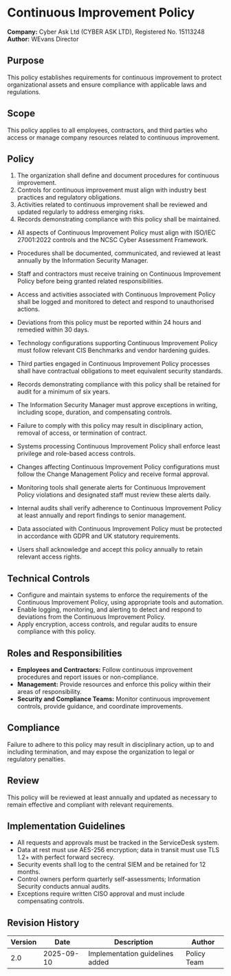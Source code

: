 # Continuous Improvement Policy

**Company:** Cyber Ask Ltd (CYBER ASK LTD), Registered No. 15113248  
**Author:** WEvans Director

## Purpose

This policy establishes requirements for continuous improvement to protect organizational assets and ensure compliance with applicable laws and regulations.

## Scope

This policy applies to all employees, contractors, and third parties who access or manage company resources related to continuous improvement.

## Policy
1. The organization shall define and document procedures for continuous improvement.
2. Controls for continuous improvement must align with industry best practices and regulatory obligations.
3. Activities related to continuous improvement shall be reviewed and updated regularly to address emerging risks.
4. Records demonstrating compliance with this policy shall be maintained.

- All aspects of Continuous Improvement Policy must align with ISO/IEC 27001:2022 controls and the NCSC Cyber Assessment Framework.
- Procedures shall be documented, communicated, and reviewed at least annually by the Information Security Manager.
- Staff and contractors must receive training on Continuous Improvement Policy before being granted related responsibilities.
- Access and activities associated with Continuous Improvement Policy shall be logged and monitored to detect and respond to unauthorised actions.
- Deviations from this policy must be reported within 24 hours and remedied within 30 days.
- Technology configurations supporting Continuous Improvement Policy must follow relevant CIS Benchmarks and vendor hardening guides.
- Third parties engaged in Continuous Improvement Policy processes shall have contractual obligations to meet equivalent security standards.
- Records demonstrating compliance with this policy shall be retained for audit for a minimum of six years.
- The Information Security Manager must approve exceptions in writing, including scope, duration, and compensating controls.
- Failure to comply with this policy may result in disciplinary action, removal of access, or termination of contract.

- Systems processing Continuous Improvement Policy shall enforce least privilege and role-based access controls.
- Changes affecting Continuous Improvement Policy configurations must follow the Change Management Policy and receive formal approval.
- Monitoring tools shall generate alerts for Continuous Improvement Policy violations and designated staff must review these alerts daily.
- Internal audits shall verify adherence to Continuous Improvement Policy at least annually and report findings to senior management.
- Data associated with Continuous Improvement Policy must be protected in accordance with GDPR and UK statutory requirements.
- Users shall acknowledge and accept this policy annually to retain relevant access rights.

## Technical Controls

- Configure and maintain systems to enforce the requirements of the Continuous Improvement Policy, using appropriate tools and automation.
- Enable logging, monitoring, and alerting to detect and respond to deviations from the Continuous Improvement Policy.
- Apply encryption, access controls, and regular audits to ensure compliance with this policy.

## Roles and Responsibilities

- **Employees and Contractors:** Follow continuous improvement procedures and report issues or non-compliance.
- **Management:** Provide resources and enforce this policy within their areas of responsibility.
- **Security and Compliance Teams:** Monitor continuous improvement controls, provide guidance, and coordinate improvements.

## Compliance

Failure to adhere to this policy may result in disciplinary action, up to and including termination, and may expose the organization to legal or regulatory penalties.

## Review

This policy will be reviewed at least annually and updated as necessary to remain effective and compliant with relevant requirements.

## Implementation Guidelines
- All requests and approvals must be tracked in the ServiceDesk system.
- Data at rest must use AES-256 encryption; data in transit must use TLS 1.2+ with perfect forward secrecy.
- Security events shall log to the central SIEM and be retained for 12 months.
- Control owners perform quarterly self-assessments; Information Security conducts annual audits.
- Exceptions require written CISO approval and must include compensating controls.

## Revision History

| Version | Date | Description | Author |
| ------- | ---------- | ----------------------- | ------ |
| 2.0     | 2025-09-10 | Implementation guidelines added | Policy Team |
